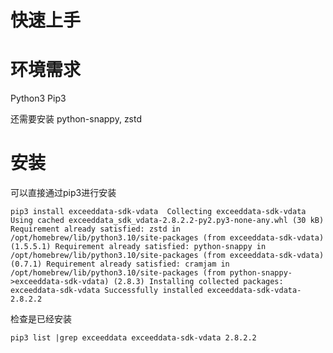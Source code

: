 # 快速上手

# 环境需求
Python3 
Pip3

还需要安装
python-snappy, zstd

# 安装
可以直接通过pip3进行安装

`
pip3 install exceeddata-sdk-vdata 
Collecting exceeddata-sdk-vdata
  Using cached exceeddata_sdk_vdata-2.8.2.2-py2.py3-none-any.whl (30 kB)
Requirement already satisfied: zstd in /opt/homebrew/lib/python3.10/site-packages (from exceeddata-sdk-vdata) (1.5.5.1)
Requirement already satisfied: python-snappy in /opt/homebrew/lib/python3.10/site-packages (from exceeddata-sdk-vdata) (0.7.1)
Requirement already satisfied: cramjam in /opt/homebrew/lib/python3.10/site-packages (from python-snappy->exceeddata-sdk-vdata) (2.8.3)
Installing collected packages: exceeddata-sdk-vdata
Successfully installed exceeddata-sdk-vdata-2.8.2.2
`

检查是已经安装

`
pip3 list |grep exceeddata
exceeddata-sdk-vdata 2.8.2.2
`